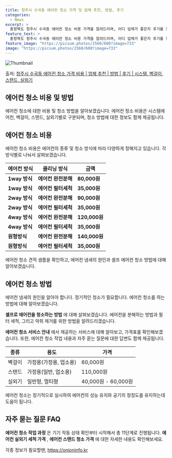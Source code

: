 ```yaml
---
title: 청주시 수곡동 에어컨 청소 가격 및 업체 추천, 방법, 후기
categories:
  - News
excerpt: >
  충청북도 청주시 수곡동 에어컨 청소 비용 가격을 알려드리며, 어디 업체가 좋은지 후기를 통해 알아보겠습니다. 현재 글에서는 시스템, 벽걸이, 스탠드, 실외기 각각에 대해 청소 비용이 나와 있으니 참고하시면 되겠습니다. 에어컨 분해 청소 방법 보기 👈 클릭셀프 에어컨 청소 방법 보기👈 클릭청주시 수곡동 에어컨 청소 비용시스템에어컨 방식클리닝방식금액1way 방식에어컨 완전분해80,000원1way 방식에어컨 필터세척35,000원2way 방식에어컨 완전분해90,000원2way 방식에어컨 필터세척35,000원4way 방식에어컨 완전분해120,000원4way 방식에어컨 필터세척35,000원원형방식에어컨 완전분해140,000원원형방식에어컨 필터세척35,000원에어컨 청소 견적 샘플 보기 👈 클릭에어컨 냄새의 원인에어..
feature_text: >
  충청북도 청주시 수곡동 에어컨 청소 비용 가격을 알려드리며, 어디 업체가 좋은지 후기를 통해 알아보겠습니다. 현재 글에서는 시스템, 벽걸이, 스탠드, 실외기 각각에 대해 청소 비용이 나와 있으니 참고하시면 되겠습니다. 에어컨 분해 청소 방법 보기 👈 클릭셀프 에어컨 청소 방법 보기👈 클릭청주시 수곡동 에어컨 청소 비용시스템에어컨 방식클리닝방식금액1way 방식에어컨 완전분해80,000원1way 방식에어컨 필터세척35,000원2way 방식에어컨 완전분해90,000원2way 방식에어컨 필터세척35,000원4way 방식에어컨 완전분해120,000원4way 방식에어컨 필터세척35,000원원형방식에어컨 완전분해140,000원원형방식에어컨 필터세척35,000원에어컨 청소 견적 샘플 보기 👈 클릭에어컨 냄새의 원인에어..
feature_image: "https://picsum.photos/2560/600?image=733"
image: "https://picsum.photos/2560/600?image=733"
---
```


![Thumbnail](https://img1.daumcdn.net/thumb/R800x0/?scode=mtistory2&fname=https%3A%2F%2Fblog.kakaocdn.net%2Fdn%2FwLVzv%2FbtsHAQ8EfR8%2FhIr57V8FfXRtfJs0MNEg50%2Fimg.webp)

<p>출처: <a href="https://onioninfo.kr/entry/%EC%B2%AD%EC%A3%BC%EC%8B%9C-%EC%88%98%EA%B3%A1%EB%8F%99-%EC%97%90%EC%96%B4%EC%BB%A8-%EC%B2%AD%EC%86%8C-%EA%B0%80%EA%B2%A9-%EB%B9%84%EC%9A%A9-%EC%97%85%EC%B2%B4-%EC%B6%94%EC%B2%9C-%EB%B0%A9%EB%B2%95-%ED%9B%84%EA%B8%B0-%EC%8B%9C%EC%8A%A4%ED%85%9C-%EB%B2%BD%EA%B1%B8%EC%9D%B4-%EC%8A%A4%ED%83%A0%EB%93%9C-%EC%8B%A4%EC%99%B8%EA%B8%B0" rel="dofollow">청주시 수곡동 에어컨 청소 가격 비용 | 업체 추천 | 방법 | 후기 | 시스템, 벽걸이, 스탠드, 실외기</a> </p>

## 에어컨 청소 비용 및 방법

에어컨 청소에 대한 비용 및 청소 방법을 알아보겠습니다. 에어컨 청소 비용은 시스템에어컨, 벽걸이, 스탠드, 실외기별로 구분되며, 청소
방법에 대한 정보도 함께 제공됩니다.

## 에어컨 청소 비용

에어컨 청소 비용은 에어컨의 종류 및 청소 방식에 따라 다양하게 정해지고 있습니다. 각 방식별로 나눠서 살펴보겠습니다.

에어컨 방식 | 클리닝 방식 | 금액  
---|---|---  
**1way 방식** | **에어컨 완전분해** | **80,000원**  
**1way 방식** | **에어컨 필터세척** | **35,000원**  
**2way 방식** | **에어컨 완전분해** | **90,000원**  
**2way 방식** | **에어컨 필터세척** | **35,000원**  
**4way 방식** | **에어컨 완전분해** | **120,000원**  
**4way 방식** | **에어컨 필터세척** | **35,000원**  
**원형방식** | **에어컨 완전분해** | **140,000원**  
**원형방식** | **에어컨 필터세척** | **35,000원**  
  
에어컨 청소 견적 샘플을 확인하고, 에어컨 냄새의 원인과 셀프 에어컨 청소 방법에 대해 알아보겠습니다.

## 에어컨 청소 방법

에어컨 냄새의 원인을 알아야 합니다. 정기적인 청소가 필요합니다. 에어컨 청소를 하는 방법에 대해 알아보겠습니다.

**셀프로 에어컨을 청소하는 방법** 에 대해 살펴보겠습니다. 에어컨을 분해하는 방법과 필터 세척, 그리고 악취 제거를 위한 방법을
알려드리겠습니다.

**에어컨 청소 서비스 안내** 에서 제공하는 서비스에 대해 알아보고, 가격표를 확인해보겠습니다. 또한, 에어컨 청소 작업 내용과 자주 묻는
질문에 대한 답변도 함께 제공됩니다.

종류 | 용도 | 가격  
---|---|---  
벽걸이 | 가정용(가정용, 업소용) | 60,000원  
스탠드 | 가정용(일반, 업소용) | 110,000원  
실외기 | 일반형, 멀티형 | 40,000원 - 60,000원  
  
에어컨 청소는 정기적으로 실시하여 에어컨의 성능 유지와 공기의 청정도를 유지하는데 도움이 됩니다.

## 자주 묻는 질문 FAQ

**에어컨 청소 작업 과정** 은 기기 작동 상태 확인부터 시작해서 총 11단계로 진행됩니다. **에어컨 실외기 세척 가격** , **에어컨
스탠드 청소 가격** 에 대한 자세한 내용도 확인해보세요.

 

각종 정보가 필요할땐, <a href="https://onioninfo.kr" rel="dofollow">https://onioninfo.kr</a>


